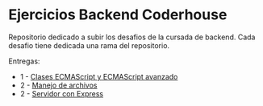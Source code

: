 # Ejercicios Backend Coderhouse

Repositorio dedicado a subir los desafios de la cursada de backend. Cada desafio tiene dedicada una rama del repositorio.

Entregas:

- 1 - [Clases ECMAScript y ECMAScript avanzado](https://github.com/moradelboca/backend/tree/desafio1)
- 2 - [Manejo de archivos](https://github.com/moradelboca/backend/tree/desafio2)
- 2 - [Servidor con Express](https://github.com/moradelboca/backend/tree/desafio3)